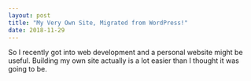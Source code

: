 ```yaml
---
layout: post
title: "My Very Own Site, Migrated from WordPress!"
date: 2018-11-29
---
```


So I recently got into web development and a personal website might be useful. Building my own site actually is a lot easier than I thought it was going to be.
